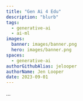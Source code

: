 ```yaml
---
title: "Gen Ai 4 Edu"  
description: "blurb"
tags:  
  - generative-ai
  - ai-ml
images:
  banner: images/banner.png
  hero: images/banner.png
spaces:
  - generative-ai
authorGithubAlias: jelooper
authorName: Jen Looper
date: 2023-09-01
---
```


...